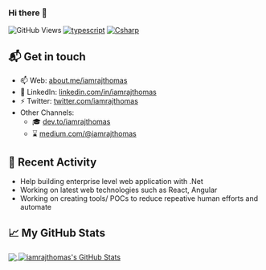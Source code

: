 ### Hi there 👋

![GitHub Views](https://komarev.com/ghpvc/?username=iamrajthomas&color=FAC151)
[![typescript](https://img.shields.io/badge/TypeScript-1-FAC151.svg?logo=typescript&logoWidth=20)](https://github.com/iamrajthomas)
[![Csharp](https://img.shields.io/badge/Csharp-13-FAC151.svg?logo=csharp&logoWidth=20)](https://github.com/iamrajthomas)

## 📬 Get in touch

- 📫 Web: [about.me/iamrajthomas](https://about.me/iamrajthomas "iamrajthomas | About.Me")
- 🚀 LinkedIn: [linkedin.com/in/iamrajthomas](https://linkedin.com/in/iamrajthomas "iamrajthomas | LinkedIn")
- ⚡ Twitter: [twitter.com/iamrajthomas](https://twitter.com/iamrajthomas "iamrajthomas | Twitter")
- Other Channels:
  - :mortar_board: [dev.to/iamrajthomas](https://dev.to/iamrajthomas "iamrajthomas | Dev To")
  - :hourglass: [medium.com/@iamrajthomas](https://medium.com/@iamrajthomas "iamrajthomas | Medium")

## :calling: Recent Activity
- Help building enterprise level web application with .Net
- Working on latest web technologies such as React, Angular
- Working on creating tools/ POCs to reduce repeative human efforts and automate 

## &#x1f4c8; My GitHub Stats

<a href="https://github.com/iamrajthomas/iamrajthomas">
  <img align="center" src="https://github-readme-stats.vercel.app/api/top-langs/?username=iamrajthomas&hide=java,html&title_color=000000&text_color=000000" />
</a>

<a href="https://github.com/iamrajthomas/iamrajthomas">
  <img align="center" src="https://github-readme-stats.vercel.app/api?username=iamrajthomas&show_icons=true&line_height=30&count_private=true&title_color=000000&text_color=000000&icon_color=FAC051" alt="iamrajthomas's GitHub Stats" />
</a>

<!--
**iamrajthomas/iamrajthomas** is a ✨ _special_ ✨ repository because its `README.md` (this file) appears on your GitHub profile.

Here are some ideas to get you started:

- 🔭 I’m currently working on ...
- 🌱 I’m currently learning ...
- 👯 I’m looking to collaborate on ...
- 🤔 I’m looking for help with ...
- 💬 Ask me about ...
- 📫 How to reach me: ...
- 😄 Pronouns: ...
- ⚡ Fun fact: ...
-->
